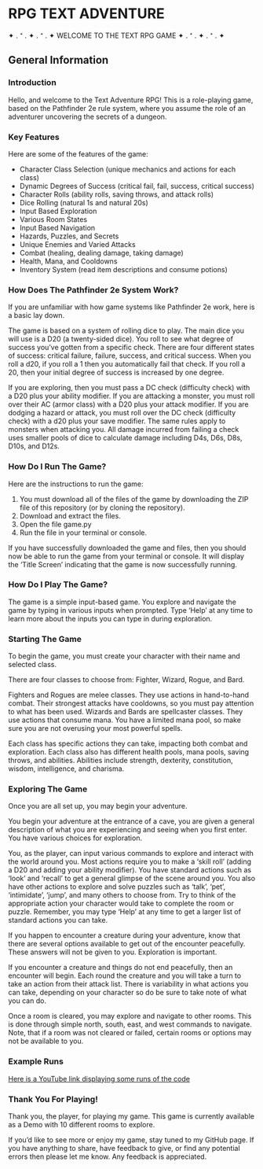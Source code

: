 # RPG TEXT ADVENTURE

✦ . ⁺ . ✦ . ⁺ . ✦
WELCOME TO THE TEXT RPG GAME
✦ . ⁺ . ✦ . ⁺ . ✦

## General Information

### Introduction

Hello, and welcome to the Text Adventure RPG! This is a role-playing game, based on the Pathfinder 2e rule system, where you assume the role of an adventurer uncovering the secrets of a dungeon.

### Key Features

Here are some of the features of the game:
 - Character Class Selection (unique mechanics and actions for each class)
 - Dynamic Degrees of Success (critical fail, fail, success, critical success)
 - Character Rolls (ability rolls, saving throws, and attack rolls)
 - Dice Rolling (natural 1s and natural 20s)
 - Input Based Exploration
 - Various Room States
 - Input Based Navigation
 - Hazards, Puzzles, and Secrets
 - Unique Enemies and Varied Attacks
 - Combat (healing, dealing damage, taking damage)
 - Health, Mana, and Cooldowns
 - Inventory System (read item descriptions and consume potions)

### How Does The Pathfinder 2e System Work?

If you are unfamiliar with how game systems like Pathfinder 2e work, here is a basic lay down.

The game is based on a system of rolling dice to play. The main dice you will use is a D20 (a twenty-sided dice). You roll to see what degree of success you’ve gotten from a specific check. There are four different states of success: critical failure, failure, success, and critical success. When you roll a d20, if you roll a 1 then you automatically fail that check. If you roll a 20, then your initial degree of success is increased by one degree.

If you are exploring, then you must pass a DC check (difficulty check) with a D20 plus your ability modifier. If you are attacking a monster, you must roll over their AC (armor class) with a D20 plus your attack modifier. If you are dodging a hazard or attack, you must roll over the DC check (difficulty check) with a d20 plus your save modifier. The same rules apply to monsters when attacking you. All damage incurred from failing a check uses smaller pools of dice to calculate damage including D4s, D6s, D8s, D10s, and D12s.

### How Do I Run The Game?

Here are the instructions to run the game:

1. You must download all of the files of the game by downloading the ZIP file of this repository (or by cloning the repository).
2. Download and extract the files.
3. Open the file game.py
4. Run the file in your terminal or console.

If you have successfully downloaded the game and files, then you should now be able to run the game from your terminal or console. It will display the ‘Title Screen’ indicating that the game is now successfully running.

### How Do I Play The Game?

The game is a simple input-based game. You explore and navigate the game by typing in various inputs when prompted. Type ‘Help’ at any time to learn more about the inputs you can type in during exploration.

### Starting The Game

To begin the game, you must create your character with their name and selected class.

There are four classes to choose from: Fighter, Wizard, Rogue, and Bard.

Fighters and Rogues are melee classes. They use actions in hand-to-hand combat. Their strongest attacks have cooldowns, so you must pay attention to what has been used. Wizards and Bards are spellcaster classes. They use actions that consume mana. You have a limited mana pool, so make sure you are not overusing your most powerful spells.

Each class has specific actions they can take, impacting both combat and exploration. Each class also has different health pools, mana pools, saving throws, and abilities. Abilities include strength, dexterity, constitution, wisdom, intelligence, and charisma.

### Exploring The Game

Once you are all set up, you may begin your adventure.

You begin your adventure at the entrance of a cave, you are given a general description of what you are experiencing and seeing when you first enter. You have various choices for exploration.

You, as the player, can input various commands to explore and interact with the world around you. Most actions require you to make a ‘skill roll’ (adding a D20 and adding your ability modifier). You have standard actions such as ‘look’ and ‘recall’ to get a general glimpse of the scene around you. You also have other actions to explore and solve puzzles such as ‘talk’, ‘pet’, ‘intimidate’, ‘jump’, and many others to choose from. Try to think of the appropriate action your character would take to complete the room or puzzle. Remember, you may type ‘Help’ at any time to get a larger list of standard actions you can take.

If you happen to encounter a creature during your adventure, know that there are several options available to get out of the encounter peacefully. These answers will not be given to you. Exploration is important.

If you encounter a creature and things do not end peacefully, then an encounter will begin. Each round the creature and you will take a turn to take an action from their attack list. There is variability in what actions you can take, depending on your character so do be sure to take note of what you can do.

Once a room is cleared, you may explore and navigate to other rooms. This is done through simple north, south, east, and west commands to navigate. Note, that if a room was not cleared or failed, certain rooms or options may not be available to you.

### Example Runs

[Here is a YouTube link displaying some runs of the code](https://youtu.be/Fx_okUmQX44)

### Thank You For Playing!

Thank you, the player, for playing my game. This game is currently available as a Demo with 10 different rooms to explore.

If you’d like to see more or enjoy my game, stay tuned to my GitHub page. If you have anything to share, have feedback to give, or find any potential errors then please let me know. Any feedback is appreciated.
